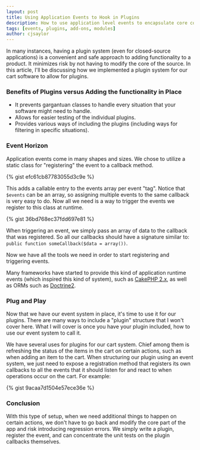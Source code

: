 ```yaml
---
layout: post
title: Using Application Events to Hook in Plugins 
description: How to use application level events to encapsulate core code from add-on code. 
tags: [events, plugins, add-ons, modules]
author: cjsaylor
---
```


In many instances, having a plugin system (even for closed-source applications) is a convenient and safe approach to adding functionality to a product.  It minimizes risk by not having to modify the core of the source.  In this article, I'll be discussing how we implemented a plugin system for our cart software to allow for plugins.

### Benefits of Plugins versus Adding the functionality in Place

* It prevents gargantuan classes to handle every situation that your software might need to handle.
* Allows for easier testing of the individual plugins.
* Provides various ways of including the plugins (including ways for filtering in specific situations).

### Event Horizon

Application events come in many shapes and sizes.  We chose to utilize a static class for "registering" the event to a callback method.

{% gist efc61cb87783055d3c9e %}

This adds a callable entry to the events array per event "tag".  Notice that `$events` can be an array, so assigning multiple events to the same callback is very easy to do.  Now all we need is a way to trigger the events we register to this class at runtime.

{% gist 36bd768ec37fdd697e81 %}

When triggering an event, we simply pass an array of data to the callback that was registered.  So all our callbacks should have a signature similar to: `public function someCallback($data = array())`.

Now we have all the tools we need in order to start registering and triggering events.

Many frameworks have started to provide this kind of application runtime events (which inspired this kind of system), such as [CakePHP 2.x](http://book.cakephp.org/2.0/en/core-libraries/events.html), as well as ORMs such as [Doctrine2](http://doctrine-orm.readthedocs.org/en/latest/reference/events.html).

### Plug and Play

Now that we have our event system in place, it's time to use it for our plugins.  There are many ways to include a "plugin" structure that I won't cover here.  What I will cover is once you have your plugin included, how to use our event system to call it.

We have several uses for plugins for our cart system. Chief among them is refreshing the status of the items in the cart on certain actions, such as when adding an item to the cart.  When structuring our plugin using an event system, we just need to expose a registration method that registers its own callbacks to all the events that it should listen for and react to when operations occur on the cart.  For example:

{% gist 9acaa7d1504e57ece36e %}


### Conclusion

With this type of setup, when we need additional things to happen on certain actions, we don't have to go back and modify the core part of the app and risk introducing regression errors.  We simply write a plugin, register the event, and can concentrate the unit tests on the plugin callbacks themselves.